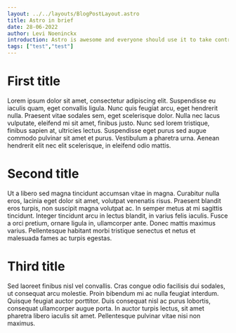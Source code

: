 ```yaml
---
layout: ../../layouts/BlogPostLayout.astro
title: Astro in brief
date: 28-06-2022
author: Levi Noeninckx
introduction: Astro is awesome and everyone should use it to take controll
tags: ["test","test"]
---
```


# First title
Lorem ipsum dolor sit amet, consectetur adipiscing elit. Suspendisse eu iaculis quam, eget convallis ligula. 
Nunc quis feugiat arcu, eget hendrerit nulla. Praesent vitae sodales sem, eget scelerisque dolor. Nulla nec lacus vulputate, eleifend mi sit amet, finibus justo.
Nunc sed lorem tristique, finibus sapien at, ultricies lectus. Suspendisse eget purus sed augue commodo pulvinar sit amet et purus. Vestibulum a pharetra urna. Aenean hendrerit elit nec elit scelerisque, in eleifend odio mattis.

# Second title
Ut a libero sed magna tincidunt accumsan vitae in magna. Curabitur nulla eros, lacinia eget dolor sit amet, volutpat venenatis risus. Praesent blandit eros turpis, non suscipit magna volutpat ac. In semper metus at mi sagittis tincidunt. Integer tincidunt arcu in lectus blandit, in varius felis iaculis. Fusce a orci pretium, ornare ligula in, ullamcorper ante. Donec mattis maximus varius. Pellentesque habitant morbi tristique senectus et netus et malesuada fames ac turpis egestas.

# Third title
Sed laoreet finibus nisl vel convallis. Cras congue odio facilisis dui sodales, ut consequat arcu molestie. Proin bibendum mi ac nulla feugiat interdum. Quisque feugiat auctor porttitor. Duis consequat nisl ac purus lobortis, consequat ullamcorper augue porta. In auctor turpis lectus, sit amet pharetra libero iaculis sit amet. Pellentesque pulvinar vitae nisi non maximus.